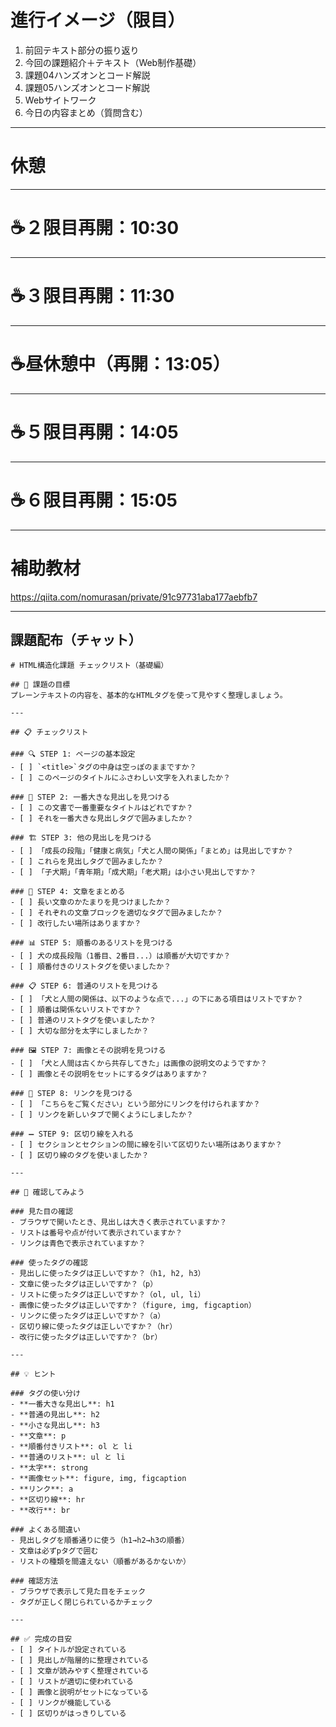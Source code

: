 # 進行イメージ（限目）
1. 前回テキスト部分の振り返り
1. 今回の課題紹介＋テキスト（Web制作基礎）
1. 課題04ハンズオンとコード解説
1. 課題05ハンズオンとコード解説
1. Webサイトワーク
1. 今日の内容まとめ（質問含む）

---

# 休憩

---

# ☕２限目再開：10:30

---

# ☕３限目再開：11:30

---

# ☕昼休憩中（再開：13:05）

---

# ☕５限目再開：14:05

---

# ☕６限目再開：15:05

---

# 補助教材
https://qiita.com/nomurasan/private/91c97731aba177aebfb7

---

## 課題配布（チャット）
```
# HTML構造化課題 チェックリスト（基礎編）

## 🎯 課題の目標
プレーンテキストの内容を、基本的なHTMLタグを使って見やすく整理しましょう。

---

## 📋 チェックリスト

### 🔍 STEP 1: ページの基本設定
- [ ] `<title>`タグの中身は空っぽのままですか？
- [ ] このページのタイトルにふさわしい文字を入れましたか？

### 📝 STEP 2: 一番大きな見出しを見つける
- [ ] この文書で一番重要なタイトルはどれですか？
- [ ] それを一番大きな見出しタグで囲みましたか？

### 🏗️ STEP 3: 他の見出しを見つける
- [ ] 「成長の段階」「健康と病気」「犬と人間の関係」「まとめ」は見出しですか？
- [ ] これらを見出しタグで囲みましたか？
- [ ] 「子犬期」「青年期」「成犬期」「老犬期」は小さい見出しですか？

### 📑 STEP 4: 文章をまとめる
- [ ] 長い文章のかたまりを見つけましたか？
- [ ] それぞれの文章ブロックを適切なタグで囲みましたか？
- [ ] 改行したい場所はありますか？

### 📊 STEP 5: 順番のあるリストを見つける
- [ ] 犬の成長段階（1番目、2番目...）は順番が大切ですか？
- [ ] 順番付きのリストタグを使いましたか？

### 📋 STEP 6: 普通のリストを見つける
- [ ] 「犬と人間の関係は、以下のような点で...」の下にある項目はリストですか？
- [ ] 順番は関係ないリストですか？
- [ ] 普通のリストタグを使いましたか？
- [ ] 大切な部分を太字にしましたか？

### 🖼️ STEP 7: 画像とその説明を見つける
- [ ] 「犬と人間は古くから共存してきた」は画像の説明文のようですか？
- [ ] 画像とその説明をセットにするタグはありますか？

### 🔗 STEP 8: リンクを見つける
- [ ] 「こちらをご覧ください」という部分にリンクを付けられますか？
- [ ] リンクを新しいタブで開くようにしましたか？

### ➖ STEP 9: 区切り線を入れる
- [ ] セクションとセクションの間に線を引いて区切りたい場所はありますか？
- [ ] 区切り線のタグを使いましたか？

---

## 🤔 確認してみよう

### 見た目の確認
- ブラウザで開いたとき、見出しは大きく表示されていますか？
- リストは番号や点が付いて表示されていますか？
- リンクは青色で表示されていますか？

### 使ったタグの確認
- 見出しに使ったタグは正しいですか？（h1, h2, h3）
- 文章に使ったタグは正しいですか？（p）
- リストに使ったタグは正しいですか？（ol, ul, li）
- 画像に使ったタグは正しいですか？（figure, img, figcaption）
- リンクに使ったタグは正しいですか？（a）
- 区切り線に使ったタグは正しいですか？（hr）
- 改行に使ったタグは正しいですか？（br）

---

## 💡 ヒント

### タグの使い分け
- **一番大きな見出し**: h1
- **普通の見出し**: h2  
- **小さな見出し**: h3
- **文章**: p
- **順番付きリスト**: ol と li
- **普通のリスト**: ul と li
- **太字**: strong
- **画像セット**: figure, img, figcaption
- **リンク**: a
- **区切り線**: hr
- **改行**: br

### よくある間違い
- 見出しタグを順番通りに使う（h1→h2→h3の順番）
- 文章は必ずpタグで囲む
- リストの種類を間違えない（順番があるかないか）

### 確認方法
- ブラウザで表示して見た目をチェック
- タグが正しく閉じられているかチェック

---

## ✅ 完成の目安
- [ ] タイトルが設定されている
- [ ] 見出しが階層的に整理されている
- [ ] 文章が読みやすく整理されている  
- [ ] リストが適切に使われている
- [ ] 画像と説明がセットになっている
- [ ] リンクが機能している
- [ ] 区切りがはっきりしている
```
